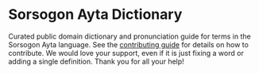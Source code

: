 
# Sorsogon Ayta Dictionary

Curated public domain dictionary and pronunciation guide for terms in the Sorsogon Ayta language. See the [contributing guide](https://github.com/drumworkteam/term/blob/make/.github/contributing.md) for details on how to contribute. We would love your support, even if it is just fixing a word or adding a single definition. Thank you for all your help!